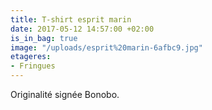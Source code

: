 ```yaml
---
title: T-shirt esprit marin
date: 2017-05-12 14:57:00 +02:00
is_in_bag: true
image: "/uploads/esprit%20marin-6afbc9.jpg"
etageres:
- Fringues
---
```


Originalité signée Bonobo. 